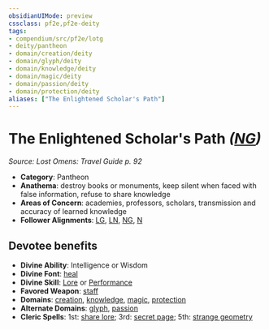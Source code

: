 ```yaml
---
obsidianUIMode: preview
cssclass: pf2e,pf2e-deity
tags:
- compendium/src/pf2e/lotg
- deity/pantheon
- domain/creation/deity
- domain/glyph/deity
- domain/knowledge/deity
- domain/magic/deity
- domain/passion/deity
- domain/protection/deity
aliases: ["The Enlightened Scholar's Path"]
---
```

# The Enlightened Scholar's Path *([NG](rules/traits/ng-b1.md "Neutral Good Alignment Trait"))*  
*Source: Lost Omens: Travel Guide p. 92*  

- **Category**: Pantheon
- **Anathema**: destroy books or monuments, keep silent when faced with false information, refuse to share knowledge
- **Areas of Concern**: academies, professors, scholars, transmission and accuracy of learned knowledge
- **Follower Alignments**: [LG](rules/traits/lg-b1.md "Lawful Good Alignment Trait"), [LN](rules/traits/ln-b1.md "Lawful Neutral Alignment Trait"), [NG](rules/traits/ng-b1.md "Neutral Good Alignment Trait"), [N](rules/traits/n-b1.md "Neutral Alignment Trait")

## Devotee benefits

- **Divine Ability**: Intelligence or Wisdom
- **Divine Font**: [heal](heal.md)
- **Divine Skill**: [Lore](skills.md#Lore) or [Performance](skills.md#Performance)
- **Favored Weapon**: [staff](Reference/Compendium/Equipment/Items/staff.md)
- **Domains**: [creation](Reference/Compendium/Setting/domains.md#Creation), [knowledge](Reference/Compendium/Setting/domains.md#Knowledge), [magic](Reference/Compendium/Setting/domains.md#Magic), [protection](Reference/Compendium/Setting/domains.md#Protection)
- **Alternate Domains**: [glyph](Reference/Compendium/Setting/domains.md#Glyph), [passion](Reference/Compendium/Setting/domains.md#Passion)
- **Cleric Spells**: 1st: [share lore](share-lore-logm.md); 3rd: [secret page](secret-page.md); 5th: [strange geometry](strange-geometry-apg.md)